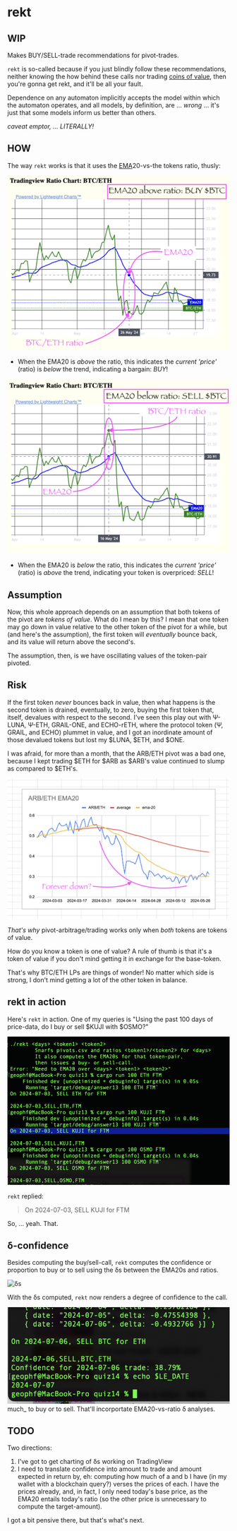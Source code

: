 # rekt

## WIP

Makes BUY/SELL-trade recommendations for pivot-trades.

`rekt` is so-called because if you just blindly follow these recommendations,
neither knowing the how behind these calls nor trading 
[coins of value](https://logicalgraphs.blogspot.com/2022/03/value-dialog.html), 
then you're gonna get rekt, and it'll be all your fault.

Dependence on any automaton implicitly accepts the model within which the
automaton operates, and all models, by definition, are ... _wrong_ ... it's
just that some models inform us better than others.

_caveat emptor, ... LITERALLY!_

## HOW

The way `rekt` works is that it uses the
[EMA](https://www.investopedia.com/terms/e/ema.asp)20-vs-the tokens ratio,
thusly:

![EMA20 above ratio](imgs/ema-high.png)

* When the EMA20 is _above_ the ratio, this indicates the _current 'price'_
(ratio) is _below_ the trend, indicating a bargain: *BUY*!

![EMA20 below ratio](imgs/ema-low.png)

* When the EMA20 is _below_ the ratio, this indicates the _current 'price'_
(ratio) is _above_ the trend, indicating your token is overpriced: *SELL*!

## Assumption

Now, this whole approach depends on an assumption that both tokens of the
pivot are _tokens of value_. What do I mean by this? I mean that one token
may go down in value relative to the other token of the pivot for a while,
but (and here's the assumption), the first token will _eventually_ bounce back,
and its value will return above the second's.

The assumption, then, is we have oscillating values of the token-pair pivoted.

## Risk

If the first token _never_ bounces back in value, then what happens is the
second token is drained, eventually, to zero, buying the first token that,
itself, devalues with respect to the second. I've seen this play out with
Ψ-LUNA, Ψ-ETH, GRAIL-ONE, and ECHO-rETH, where the protocol token (Ψ, GRAIL,
and ECHO) plummet in value, and I got an inordinate amount of those devalued
tokens but lost my $LUNA, $ETH, and $ONE.

I was afraid, for more than a month, that the ARB/ETH pivot was a bad one,
because I kept trading $ETH for $ARB as $ARB's value continued to slump as
compared to $ETH's.

![ARB's multi-month value-plummet](imgs/arb-eth-EMA20.png)

*That's why* pivot-arbitrage/trading works only when _both_ tokens are tokens
of value.

How do you know a token is one of value? A rule of thumb is that it's a token
of value if you don't mind getting it in exchange for the base-token.

That's why BTC/ETH LPs are things of wonder! No matter which side is strong,
I don't mind getting a lot of the other token in balance.

## rekt in action

Here's `rekt` in action. One of my queries is "Using the past 100 days of
price-data, do I buy or sell $KUJI with $OSMO?"

![rekt-ommendation](imgs/rekt-in-action.png)

`rekt` replied:

> On 2024-07-03, SELL KUJI for FTM

So, ... yeah. That.

## δ-confidence

Besides computing the buy/sell-call, `rekt` computes the confidence or
proportion to buy or to sell using the δs between the EMA20s and ratios.

![δs](../quizzes/quiz14/imgs/02-δs.png)

With the δs computed, `rekt` now renders a degree of confidence to the call.

![δ-confidence](../quizzes/quiz14/imgs/05-confidence.png)
much_ to buy or to sell. That'll incorportate EMA20-vs-ratio δ analyses.

## TODO

Two directions:

1. I've got to get charting of δs working on TradingView
2. I need to translate confidence into amount to trade and amount expected
in return by, eh: computing how much of a and b I have (in my wallet with
a blockchain query?) verses the prices of each. I have the prices already, and,
in fact, I only need today's base price, as the EMA20 entails today's ratio
(so the other price is unnecessary to compute the target-amount).

I got a bit pensive there, but that's what's next.
